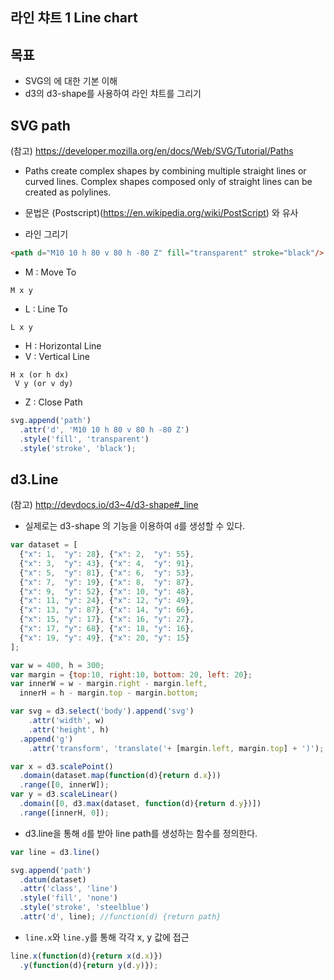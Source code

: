 라인 챠트 1 Line chart
---

목표
---
- SVG의 <path>에 대한 기본 이해
- d3의 d3-shape를 사용하여 라인 챠트를 그리기


SVG path
---
(참고) https://developer.mozilla.org/en/docs/Web/SVG/Tutorial/Paths

- Paths create complex shapes by combining multiple straight lines or curved lines. Complex shapes composed only of straight lines can be created as polylines.

- 문법은 (Postscript)(https://en.wikipedia.org/wiki/PostScript) 와 유사

- 라인 그리기

```html
<path d="M10 10 h 80 v 80 h -80 Z" fill="transparent" stroke="black"/>
```
- M : Move To

```
M x y
```

- L : Line To

```
L x y
```

- H : Horizontal Line
- V : Vertical Line

```
H x (or h dx)
 V y (or v dy)
```

- Z : Close Path


```javascript
svg.append('path')
  .attr('d', 'M10 10 h 80 v 80 h -80 Z')
  .style('fill', 'transparent')
  .style('stroke', 'black');
```

d3.Line
---
(참고) http://devdocs.io/d3~4/d3-shape#_line

- 실제로는 d3-shape 의 기능을 이용하여 `d`를 생성할 수 있다.

```javascript
var dataset = [
  {"x": 1,  "y": 28}, {"x": 2,  "y": 55},
  {"x": 3,  "y": 43}, {"x": 4,  "y": 91},
  {"x": 5,  "y": 81}, {"x": 6,  "y": 53},
  {"x": 7,  "y": 19}, {"x": 8,  "y": 87},
  {"x": 9,  "y": 52}, {"x": 10, "y": 48},
  {"x": 11, "y": 24}, {"x": 12, "y": 49},
  {"x": 13, "y": 87}, {"x": 14, "y": 66},
  {"x": 15, "y": 17}, {"x": 16, "y": 27},
  {"x": 17, "y": 68}, {"x": 18, "y": 16},
  {"x": 19, "y": 49}, {"x": 20, "y": 15}
];
```

```javascript
var w = 400, h = 300;
var margin = {top:10, right:10, bottom: 20, left: 20};
var innerW = w - margin.right - margin.left,
  innerH = h - margin.top - margin.bottom;

var svg = d3.select('body').append('svg')
    .attr('width', w)
    .attr('height', h)
  .append('g')
    .attr('transform', 'translate('+ [margin.left, margin.top] + ')');

var x = d3.scalePoint()
  .domain(dataset.map(function(d){return d.x}))
  .range([0, innerW]);
var y = d3.scaleLinear()
  .domain([0, d3.max(dataset, function(d){return d.y})])
  .range([innerH, 0]);
```
- d3.line을 통해 `d`를 받아 line path를 생성하는 함수를 정의한다.

```javascript
var line = d3.line()

svg.append('path')
  .datum(dataset)
  .attr('class', 'line')
  .style('fill', 'none')
  .style('stroke', 'steelblue')
  .attr('d', line); //function(d) {return path}
```

- `line.x`와 `line.y`를 통해 각각 x, y 값에 접근

```javascript
line.x(function(d){return x(d.x)})
  .y(function(d){return y(d.y)});
```
